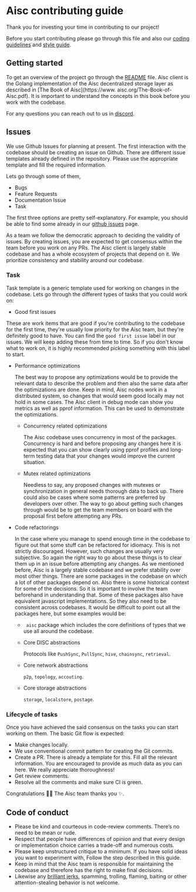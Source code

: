 # Aisc contributing guide

Thank you for investing your time in contributing to our project!

Before you start contributing please go through this file and also our [coding guidelines](./CODING.md) and [style guide](./CODINGSTYLE.md).

## Getting started

To get an overview of the project go through the [README](./README.md) file. Aisc client is the Golang implementation of the Aisc decentralized storage layer as described in [The Book of Aisc](https://www. aisc.org/The-Book-of-Aisc.pdf). It is important to understand the concepts in this book before you work with the codebase.

For any questions you can reach out to us in [discord](https://discord.com/invite/GU22h2utj6).

## Issues

We use Github Issues for planning at present. The first interaction with the codebase should be creating an issue on Github. There are different issue templates already defined in the repository. Please use the appropriate template and fill the required information.

Lets go through some of them,

- Bugs
- Feature Requests
- Documentation Issue
- Task

The first three options are pretty self-explanatory. For example, you should be able to find some already in our [github issues](https://github.com/aisc/issues) page.

As a team we follow the democratic approach to deciding the validity of issues. By creating issues, you are expected to get consensus within the team before you work on any PRs. The Aisc client is largely stable codebase and has a whole ecosystem of projects that depend on it. We prioritize consistency and stability around our codebase.

### Task

Task template is a generic template used for working on changes in the codebase. Lets go through the different types of tasks that you could work on:

- Good first issues

These are work items that are good if you're contributing to the codebase for the first time, they're usually low priority for the Aisc team, but they're definitely good to have. You can find the `good first issue` label in our issues. We will keep adding these from time to time. So if you don't know what to work on, it is highly recommended picking something with this label to start.

- Performance optimizations

  The best way to propose any optimizations would be to provide the relevant data to describe the problem and then also the same data after the optimizations are done. Keep in mind, Aisc nodes work in a distributed system, so changes that would seem good locally may not hold in some cases. The Aisc client in debug mode can show you metrics as well as pprof information. This can be used to demonstrate the optimizations.

  - Concurrency related optimizations

    The Aisc codebase uses concurrency in most of the packages. Concurrency is hard and before proposing any changes here it is expected that you can show clearly using pprof profiles and long-term testing data that your changes would improve the current situation.

  - Mutex related optimizations

    Needless to say, any proposed changes with mutexes or synchronization in general needs thorough data to back up. There could also be cases where some patterns are preferred by developers over other. The way to go about getting such changes through would be to get the team members on board with the proposal first before attempting any PRs.

- Code refactorings

  In the case where you manage to spend enough time in the codebase to figure out that some stuff can be refactored for idiomacy. This is not strictly discouraged. However, such changes are usually very subjective. So again the right way to go about these things is to clear them up in an issue before attempting any changes. As we mentioned before, Aisc is a largely stable codebase and we prefer stability over most other things. There are some packages in the codebase on which a lot of other packages depend on. Also there is some historical context for some of the decisions. So it is important to involve the team beforehand in understanding that. Some of these packages also have equivalent javascript implementations. So they also need to be consistent across codebases. It would be difficult to point out all the packages here, but some examples would be:

  - ` aisc` package which includes the core definitions of types that we use all around the codebase.

  - Core DISC abstractions

    Protocols like `PushSync`, `PullSync`, `hive`, `chainsync`, `retrieval`.

  - Core network abstractions

    `p2p`, `topology`, `accouting`.

  - Core storage abstractions

    `storage`, `localstore`, `postage`.


### Lifecycle of tasks

Once you have achieved the said consensus on the tasks you can start working on them. The basic Git flow is expected:

- Make changes locally.
- We use conventional commit pattern for creating the Git commits.
- Create a PR. There is already a template for this. Fill all the relevant information. You are encouraged to provide as much data as you can here. We really appreciate thoroughness!
- Get review comments.
- Resolve all the comments and make sure CI is green.

Congratulations :tada::tada: The Aisc team thanks you :sparkles:.

## Code of conduct

- Please be kind and courteous in code-review comments. There’s no need to be mean or rude.
- Respect that people have differences of opinion and that every design or implementation choice carries a trade-off and numerous costs.
- Please keep unstructured critique to a minimum. If you have solid ideas you want to experiment with, Follow the step described in this guide.
- Keep in mind that the Aisc team is responsible for maintaining the codebase and therefore has the right to make final decisions.
- Likewise any [brilliant jerks](https://www.brendangregg.com/blog/2017-11-13/brilliant-jerks.html), spamming, trolling, flaming, baiting or other attention-stealing behavior is not welcome.
